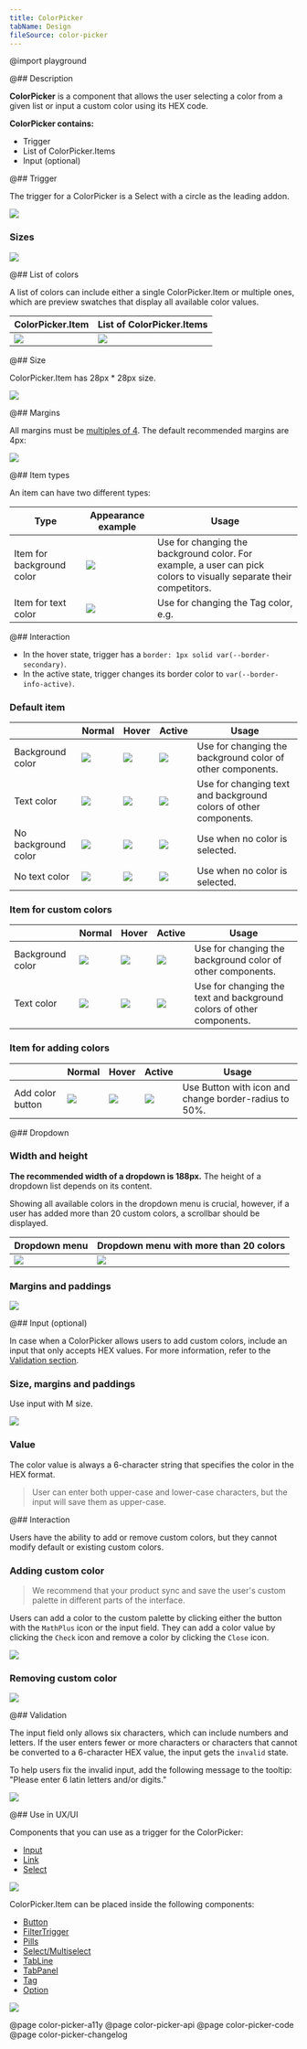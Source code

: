 ```yaml
---
title: ColorPicker
tabName: Design
fileSource: color-picker
---
```


@import playground

@## Description

**ColorPicker** is a component that allows the user selecting a color from a given list or input a custom color using its HEX code.

**ColorPicker contains:**

- Trigger
- List of ColorPicker.Items
- Input (optional)

@## Trigger

The trigger for a ColorPicker is a Select with a circle as the leading addon.

![](static/trigger.png)

### Sizes

![](static/trigger-size.png)

@## List of colors

A list of colors can include either a single ColorPicker.Item or multiple ones, which are preview swatches that display all available color values.

| ColorPicker.Item                                             | List of ColorPicker.Items                             |
| ------------------------------------------------------------ | ----------------------------------------------------- |
| ![](static/colorpicker-item-bg-default.png) | ![](static/colorpicker-inline.png) |

@## Size

ColorPicker.Item has 28px * 28px size.

![](static/colorpicker-item-size.png)

@## Margins

All margins must be [multiples of 4](/layout/box-system/#spacing_system). The default recommended margins are 4px:

![](static/colorpicker-margins.png)

@## Item types

An item can have two different types:

| Type            | Appearance example                                                             | Usage                                                                                                                 |
| --------------- | ------------------------------------------------------------------------------ | --------------------------------------------------------------------------------------------------------------------------- |
| Item for background color | ![](static/colorpicker-item-bg-default.png) | Use for changing the background color. For example, a user can pick colors to visually separate their competitors. |
| Item for text color      | ![](static/colorpicker-item-text-default.png)    | Use for changing the Tag color, e.g.                                                                                             |

@## Interaction

- In the hover state, trigger has a `border: 1px solid var(--border-secondary)`.
- In the active state, trigger changes its border color to `var(--border-info-active)`.

### Default item

| | Normal | Hover | Active | Usage |
| ------------------- | ------------------------------- | -------------------------- | ----------------------- | -------------------- |
| Background color | ![](static/colorpicker-item-bg-default.png) | ![](static/colorpicker-item-bg-hover.png) | ![](static/colorpicker-item-bg-active.png)| Use for changing the background color of other components.|
| Text color | ![](static/colorpicker-item-text-default.png) | ![](static/colorpicker-item-text-hover.png) | ![](static/colorpicker-item-text-active.png)| Use for changing text and background colors of other components.|
| No background color | ![](static/colorpicker-item-nocolor-default.png) | ![](static/colorpicker-item-nocolor-hover.png) | ![](static/colorpicker-item-nocolor-active.png)| Use when no color is selected.|
| No text color | ![](static/colorpicker-item-text-nocolor-default.png) | ![](static/colorpicker-item-text-nocolor-hover.png) | ![](static/colorpicker-item-text-nocolor-active.png)| Use when no color is selected.|

### Item for custom colors

| | Normal | Hover | Active | Usage |
| ------------------- | ------------------------------- | -------------------------- | ----------------------- | -------------------- |
| Background color | ![](static/colorpicker-item-custom-default.png) | ![](static/colorpicker-item-custom-hover.png) | ![](static/colorpicker-item-bg-active.png)| Use for changing the background color of other components.|
| Text color | ![](static/colorpicker-item-text-default.png) | ![](static/colorpicker-item-custom-text-hover.png) | ![](static/colorpicker-item-text-active.png)| Use for changing the text and background colors of other components.|

### Item for adding colors

| | Normal | Hover | Active | Usage |
| ------------------- | ------------------------------- | -------------------------- | ----------------------- | -------------------- |
| Add color button | ![](static/btn-add-default.png) | ![](static/btn-add-hover.png) | ![](static/btn-add-active.png)| Use Button with icon and change border-radius to 50%.|

@## Dropdown

### Width and height

**The recommended width of a dropdown is 188px.** The height of a dropdown list depends on its content.

Showing all available colors in the dropdown menu is crucial, however, if a user has added more than 20 custom colors, a scrollbar should be displayed.

| Dropdown menu | Dropdown menu with more than 20 colors |
| ------------------------------------------------------------ | ----------------------------------------------------- |
| ![](static/dropdown-menu.png) | ![](static/scroll.png) |

### Margins and paddings

![](static/colorpicker-margins-paddings.png)

@## Input (optional)

In case when a ColorPicker allows users to add custom colors, include an input that only accepts HEX values. For more information, refer to the [Validation section](/components/color-picker/#validation).

### Size, margins and paddings

Use input with M size.

![](static/colorpicker-input-margins.png)

### Value

The color value is always a 6-character string that specifies the color in the HEX format.

> User can enter both upper-case and lower-case characters, but the input will save them as upper-case.

@## Interaction

Users have the ability to add or remove custom colors, but they cannot modify default or existing custom colors.

### Adding custom color

> We recommend that your product sync and save the user's custom palette in different parts of the interface.

Users can add a color to the custom palette by clicking either the button with the `MathPlus` icon or the input field. They can add a color value by clicking the `Check` icon and remove a color by clicking the `Close` icon.

![](static/add-custom-color.png)

### Removing custom color

![](static/remove-custom-color.png)

@## Validation

The input field only allows six characters, which can include numbers and letters. If the user enters fewer or more characters or characters that cannot be converted to a 6-character HEX value, the input gets the `invalid` state.

To help users fix the invalid input, add the following message to the tooltip: "Please enter 6 latin letters and/or digits."

![](static/validation.png)

@## Use in UX/UI

Components that you can use as a trigger for the ColorPicker:

- [Input](/components/input/)
- [Link](/components/link/)
- [Select](/components/select/)

![](static/color-picker-triggers.png)

ColorPicker.Item can be placed inside the following components:

- [Button](/components/button/)
- [FilterTrigger](/components/filter-trigger/)
- [Pills](/components/pills/)
- [Select/Multiselect](/components/select/)
- [TabLine](/components/tab-line/)
- [TabPanel](/components/tab-panel/)
- [Tag](/components/tag/)
- [Option](/components/dropdown-menu/#a66af9)

![](static/color-picker-places.png)

@page color-picker-a11y
@page color-picker-api
@page color-picker-code
@page color-picker-changelog
